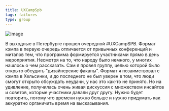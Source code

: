 ```yaml
---
title: UXCampSpb
tags: failures
type: group
---
```

<!--more-->

![image](https://scontent.fhel3-1.fna.fbcdn.net/v/t1.0-9/36224517_1719153278133417_8615572016294002688_o.jpg?_nc_cat=100&_nc_ht=scontent.fhel3-1.fna&oh=a870ecfbd2212157ebab69b64a217ad2&oe=5CD4FC95)

В выходные в Петербурге прошел очередной #UXCampSPB. Формат кэмпа в первую очередь отличается от привычных конференций и митапов тем, что программа формируется участниками прямо в день мероприятия. Несмотря на то, что народу было немного, у многих нашлось о чем рассказать. Сам я провел группу, целью которой было открыто обсудить "дизайнерские факапы". Формат я позаимствовал с кэмпа в Хельсинки, и до последнего не был уверен в том, что люди смогут открыто обсуждать неудачи, у нас это как-то не принято. Но на удивление, получилась очень живая дискуссия с множеством инсайтов и советов, которые участники давали друг другу. Нужно будет повторить, потому что времени нужно больше и нужно придумать как аккуратно органичить время на высказывания.
